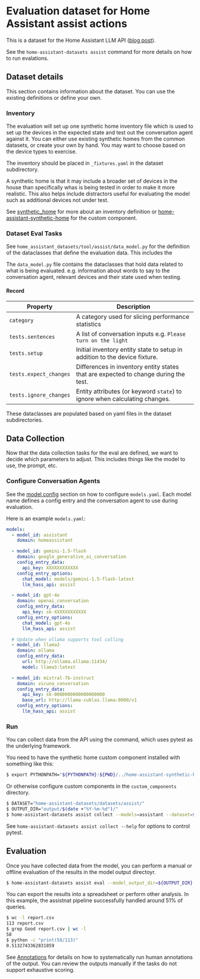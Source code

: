 # Evaluation dataset for Home Assistant assist actions

This is a dataset for the Home Assistant LLM API ([blog post](https://developers.home-assistant.io/blog/2024/05/20/llm-api/)).

See the `home-assistant-datasets assist` command for more details on how to
run evalations.

## Dataset details

This section contains information about the dataset. You can use the existing
definitions or define your own.

### Inventory

The evaluation will set up one synthetic home inventory file which is used to set
up the devices in the expected state and test out the conversation agent against it. You can
either use existing synthetic homes from the common datasets, or create your own
by hand. You may want to choose based on the device types to exercise.

The inventory should be placed in `_fixtures.yaml` in the dataset subdirectory.

A synthetic home is that it may include a broader set of devices in the house than
specifically whas is being tested in order to make it more realistic. This also helps
include distractors useful for evaluating the model such as additional devices not under test.

See [synthetic_home](https://github.com/allenporter/synthetic-home) for more about
an inventory definition or [home-assistant-synthetic-home](https://github.com/allenporter/home-assistant-synthetic-home)
for the custom component.

### Dataset Eval Tasks

See `home_assistant_datasets/tool/assist/data_model.py` for the definition of
the dataclasses that define the evaluation data. This includes the

The `data_model.py` file contains the dataclasses that hold data related to what
is being evaluated. e.g. information about words to say to the conversation agent,
relevant devices and their state used when testing.

#### Record

| Property               | Description                                                                         |
| ---------------------- | ----------------------------------------------------------------------------------- |
| `category`             | A category used for slicing performance statistics                                  |
| `tests.sentences`      | A list of conversation inputs e.g. `Please turn on the light`                       |
| `tests.setup`          | Initial inventory entity state to setup in addition to the device fixture.          |
| `tests.expect_changes` | Differences in inventory entity states that are expected to change during the test. |
| `tests.ignore_changes` | Entity attributes (or keyword `state`) to ignore when calculating changes.          |

These dataclasses are populated based on yaml files in the dataset subdirectories.

## Data Collection

Now that the data collection tasks for the eval are defined, we want to decide
which parameters to adjust. This includes things like the model to use, the prompt, etc.

### Configure Conversation Agents

See the [model config](../README.md) section on how to configure `models.yaml`. Each
model name defines a config entry and the conversation agent to use during evaluation.

Here is an example `models.yaml`:

```yaml
models:
  - model_id: assistant
    domain: homeassistant

  - model_id: gemini-1.5-flash
    domain: google_generative_ai_conversation
    config_entry_data:
      api_key: XXXXXXXXXXXX
    config_entry_options:
      chat_model: models/gemini-1.5-flash-latest
      llm_hass_api: assist

  - model_id: gpt-4o
    domain: openai_conversation
    config_entry_data:
      api_key: sk-XXXXXXXXXXXX
    config_entry_options:
      chat_model: gpt-4o
      llm_hass_api: assist

  # Update when ollama supports tool calling
  - model_id: llama3
    domain: ollama
    config_entry_data:
      url: http://ollama.ollama:11434/
      model: llama3:latest

  - model_id: mistral-7b-instruct
    domain: vicuna_conversation
    config_entry_data:
      api_key: sk-0000000000000000000
      base_url: http://llama-cublas.llama:8000/v1
    config_entry_options:
      llm_hass_api: assist
```

### Run

You can collect data from the API using the command, which uses pytest as the
underlying framework.

You need to have the synthetic home custom component installed with something like this:

```bash
$ export PYTHONPATH="${PYTHONPATH}:${PWD}/../home-assistant-synthetic-home/"
```

Or otherwise configure custom components in the `custom_components` directory.

```bash
$ DATASET="home-assistant-datasets/datasets/assist/"
$ OUTPUT_DIR="output/$(date +"%Y-%m-%d")/"
$ home-assistant-datasets assist collect --models=assistant --dataset=${DATASET} --model_output_dir={OUTPUT_DIR}
```

See `home-assistant-datasets assist collect --help` for options to control pytest.

## Evaluation

Once you have collected data from the model, you can perform a manual or offline
evaluation of the results in the model output directoyr.

```bash
$ home-assistant-datasets assist eval --model_output_dir=${OUTPUT_DIR} --output_type=csv > report.csv
```

You can export the results into a spreadsheet or perform other analysis. In this example, the assistnat pipeline successfully handled around 51% of queries.

```bash
$ wc -l report.csv
113 report.csv
$ grep Good report.csv | wc -l
58
$ python -c "print(58/113)"
0.5132743362831859
```

See [Annotations](../../script/README.md) for details on how to systematically
run human annotations of the output. You can review the outputs manually if the
tasks do not support exhaustive scoring.
